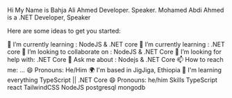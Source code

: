 Hi  My Name is Bahja Ali Ahmed
Developer. Speaker. 
Mohamed Abdi Ahmed is a .NET Developer, Speaker

Here are some ideas to get you started:

🔭 I’m currently learning : NodeJS & .NET core
🌱 I’m currently learning : .NET core
👯 I’m looking to collaborate on : NodeJS & .NET Core
🤔 I’m looking for help with: .NET Core
💬 Ask me about : Nodejs & .NET Core
📫 How to reach me: ...
😄 Pronouns: He/Him
🌍  I'm based in JigJiga, Ethiopia
🧠  I'm learning everything TypeScript || .NET Core
😄 Pronouns: he/him
Skills
TypeScript react TailwindCSS NodeJS postgresql mongodb
